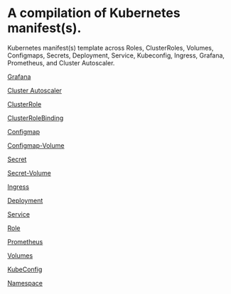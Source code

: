 # A compilation of Kubernetes manifest(s). 

Kubernetes manifest(s) template across Roles, ClusterRoles, Volumes, Configmaps, Secrets, Deployment, Service, Kubeconfig, Ingress, Grafana, Prometheus, and Cluster Autoscaler.

[Grafana](grafana/grafana.yaml)

[Cluster Autoscaler](k8s-autoscaler/k8s-autoscaler.yaml)

[ClusterRole](k8s-clusterRole-manifest/k8s-clusterRole.yaml)

[ClusterRoleBinding](k8s-clusterRole-manifest/k8s-clusterRoleBinding.yaml)

[Configmap](k8s-configmap-manifest/k8s-configmap.yaml)

[Configmap-Volume](k8s-configmap-volume-manifest/k8s-configmap-volume.yaml)

[Secret](k8s-Secret-manifest/k8s-secret.yaml)

[Secret-Volume](k8s-Secret-volume-manifest/k8s-secret-volume.yaml)

[Ingress](k8s-ingress-manifest/k8s-ingress.yaml)

[Deployment](k8s-manifest/k8s-deployment-service.yaml)

[Service](k8s-manifest/k8s-deployment-service.yaml)

[Role]()

[Prometheus]()

[Volumes]()

[KubeConfig]()

[Namespace]()